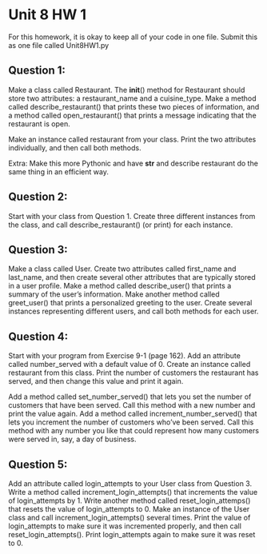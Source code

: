 # Unit 8 HW 1
For this homework, it is okay to keep all of your code in one file. Submit this as one file called Unit8HW1.py
## Question 1:
Make a class called Restaurant. The __init__() method for Restaurant should store two attributes: a restaurant_name and a cuisine_type. Make a method called describe_restaurant() that prints these two pieces of information, and a method called open_restaurant() that prints a message indicating that the restaurant is open.

Make an instance called restaurant from your class. Print the two attributes individually, and then call both methods.

Extra: Make this more Pythonic and have __str__ and describe restaurant do the same thing in an efficient way.

## Question 2:
Start with your class from Question 1. Create three different instances from the class, and call describe_restaurant() (or print) for each instance.


## Question 3:
Make a class called User. Create two attributes called first_name and last_name, and then create several other attributes that are typically stored in a user profile. Make a method called describe_user() that prints a summary of the user’s information. Make another method called greet_user() that prints a personalized greeting to the user.
Create several instances representing different users, and call both methods for each user.

## Question 4:
Start with your program from Exercise 9-1 (page 162). Add an attribute called number_served with a default value of 0. Create an instance called restaurant from this class. Print the number of customers the restaurant has served, and then change this value and print it again.

Add a method called set_number_served() that lets you set the number of customers that have been served. Call this method with a new number and print
the value again.
Add a method called increment_number_served() that lets you increment the number of customers who’ve been served. Call this method with any number you like that could represent how many customers were served in, say, a day of business.

## Question 5:
Add an attribute called login_attempts to your User class
from Question 3. Write a method called increment_login_attempts() that increments the value of login_attempts by 1. Write another method called reset_login_attemps() that resets the value of login_attempts to 0. Make an instance of the User class and call increment_login_attempts() several times. Print the value of login_attempts to make sure it was incremented properly, and then call reset_login_attempts(). Print login_attempts again to make sure it was reset to 0.
